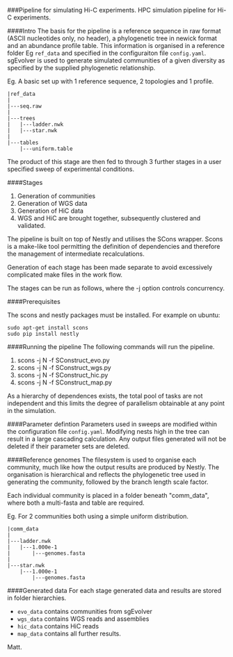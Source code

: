 ###Pipeline for simulating Hi-C experiments.
HPC simulation pipeline for Hi-C experiments.

####Intro
The basis for the pipeline is a reference sequence in raw format (ASCII nucleotides only, no header), a phylogenetic tree in newick format and an abundance profile table. This information is organised in a reference folder Eg `ref_data` and specified in the configuraiton file `config.yaml`. sgEvolver is used to generate simulated communities of a given diversity as specified by the supplied phylogenetic relationship.

Eg. A basic set up with 1 reference sequence, 2 topologies and 1 profile.
```
|ref_data
|
|---seq.raw
|
|---trees
|   |---ladder.nwk
|   |---star.nwk
|
|---tables
    |---uniform.table
```

The product of this stage are then fed to through 3 further stages in a user specified sweep of experimental conditions.

####Stages
1. Generation of communities
2. Generation of WGS data  
3. Generation of HiC data  
4. WGS and HiC are brought together, subsequently clustered and validated.  

The pipeline is built on top of Nestly and utilises the SCons wrapper. Scons is a make-like tool permitting the definition of dependencies and therefore the management of intermediate recalculations.

Generation of each stage has been made separate to avoid excessively complicated make files in the work flow.

The stages can be run as follows, where the -j option controls concurrency.

####Prerequisites

The scons and nestly packages must be installed. For example on ubuntu:

    sudo apt-get install scons
    sudo pip install nestly

####Running the pipeline
The following commands will run the pipeline.

1. scons -j N -f SConstruct_evo.py  
2. scons -j N -f SConstruct_wgs.py  
3. scons -j N -f SConstruct_hic.py  
4. scons -j N -f SConstruct_map.py  

As a hierarchy of dependences exists, the total pool of tasks are not independent and this limits the degree of parallelism obtainable at any point in the simulation.

####Parameter defintion
Parameters used in sweeps are modified within the configuration file `config.yaml`. Modifying nests high in the tree can result in a large cascading calculation. Any output files generated will not be deleted if their parameter sets are deleted.

####Reference genomes
The filesystem is used to organise each community, much like how the output results are produced by Nestly. The organisation is hierarchical and reflects the phylogenetic tree used in generating the community, followed by the branch length scale factor.

Each individual community is placed in a folder beneath "comm_data", where both a multi-fasta and table are required. 

Eg. For 2 communities both using a simple uniform distribution.

```
|comm_data
|
|---ladder.nwk
|   |---1.000e-1
|       |---genomes.fasta
|
|---star.nwk
    |---1.000e-1
        |---genomes.fasta
```

####Generated data
For each stage generated data and results are stored in folder hierarchies.

- `evo_data` contains communities from sgEvolver
- `wgs_data` contains WGS reads and assemblies  
- `hic_data` contains HiC reads  
- `map_data` contains all further results.  

Matt.
